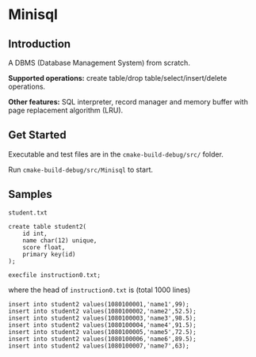 # Minisql

## Introduction

A DBMS (Database Management System) from scratch.

**Supported operations:** create table/drop table/select/insert/delete operations. 

**Other features:** SQL interpreter, record manager and memory buffer with page replacement algorithm (LRU).

## Get Started

Executable and test files are in the `cmake-build-debug/src/` folder.

Run `cmake-build-debug/src/Minisql` to start.

## Samples

`student.txt`

```mysql
create table student2(
	id int,
	name char(12) unique,
	score float,
	primary key(id) 
);

execfile instruction0.txt;
```

where the head of `instruction0.txt` is (total 1000 lines)

```mysql
insert into student2 values(1080100001,'name1',99);
insert into student2 values(1080100002,'name2',52.5);
insert into student2 values(1080100003,'name3',98.5);
insert into student2 values(1080100004,'name4',91.5);
insert into student2 values(1080100005,'name5',72.5);
insert into student2 values(1080100006,'name6',89.5);
insert into student2 values(1080100007,'name7',63);
```

